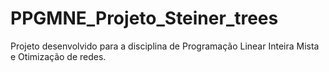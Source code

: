 # PPGMNE_Projeto_Steiner_trees
Projeto desenvolvido para a disciplina de Programação Linear Inteira Mista e Otimização de redes.
